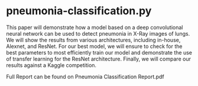 # pneumonia-classification.py
This paper will demonstrate how a model based on a deep convolutional neural network can be used to detect pneumonia in X-Ray images of lungs. We will show the results from various architectures, including in-house, Alexnet, and ResNet. For our best model, we will ensure to check for the best parameters to most efficiently train our model and demonstrate the use of transfer learning for the ResNet architecture. Finally, we will compare our results against a Kaggle competition.

Full Report can be found on Pneumonia Classification Report.pdf 
